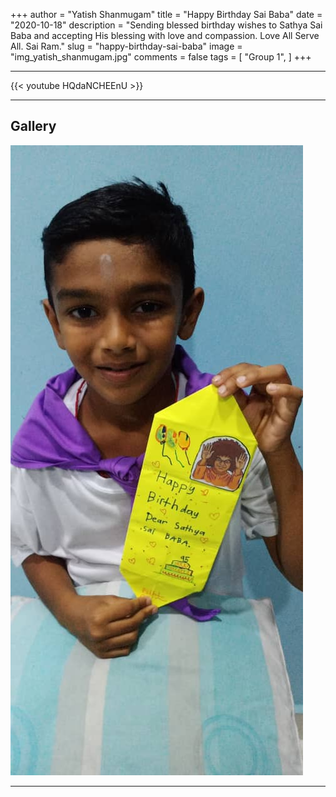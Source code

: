 +++
author = "Yatish Shanmugam"
title = "Happy Birthday Sai Baba"
date = "2020-10-18"
description = "Sending blessed birthday wishes to Sathya Sai Baba and accepting His blessing with love and compassion. Love All Serve All. Sai Ram."
slug = "happy-birthday-sai-baba"
image = "img_yatish_shanmugam.jpg"
comments = false
tags = [
    "Group 1",
]
+++

---

{{< youtube HQdaNCHEEnU >}}

---

## Gallery

![](img_yatish_shanmugam.jpg) 

---
